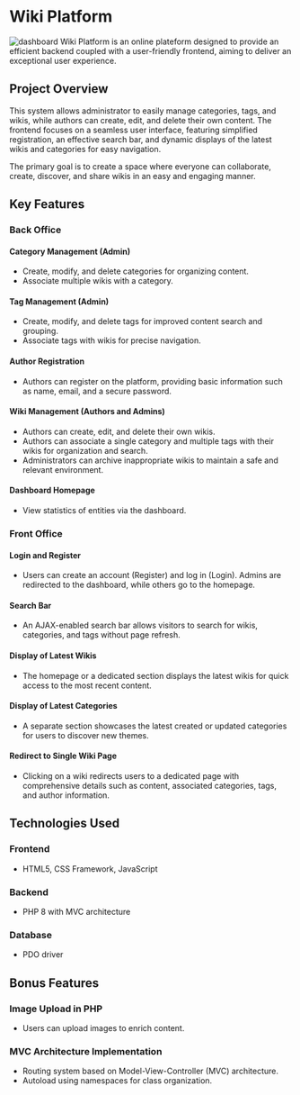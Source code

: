 # Wiki Platform
![dashboard](https://github.com/HAMZA7onx/Posts_Manager_App/assets/88968389/b98e1d0e-d910-472a-86ad-e14ea8a667b9)
Wiki Platform is an online plateform designed to provide an efficient backend coupled with a user-friendly frontend, aiming to deliver an exceptional user experience.

## Project Overview

This system allows administrator to easily manage categories, tags, and wikis, while authors can create, edit, and delete their own content. The frontend focuses on a seamless user interface, featuring simplified registration, an effective search bar, and dynamic displays of the latest wikis and categories for easy navigation.

The primary goal is to create a space where everyone can collaborate, create, discover, and share wikis in an easy and engaging manner.

## Key Features

### Back Office

#### Category Management (Admin)

- Create, modify, and delete categories for organizing content.
- Associate multiple wikis with a category.

#### Tag Management (Admin)

- Create, modify, and delete tags for improved content search and grouping.
- Associate tags with wikis for precise navigation.

#### Author Registration

- Authors can register on the platform, providing basic information such as name, email, and a secure password.

#### Wiki Management (Authors and Admins)

- Authors can create, edit, and delete their own wikis.
- Authors can associate a single category and multiple tags with their wikis for organization and search.
- Administrators can archive inappropriate wikis to maintain a safe and relevant environment.

#### Dashboard Homepage

- View statistics of entities via the dashboard.

### Front Office

#### Login and Register

- Users can create an account (Register) and log in (Login). Admins are redirected to the dashboard, while others go to the homepage.

#### Search Bar

- An AJAX-enabled search bar allows visitors to search for wikis, categories, and tags without page refresh.

#### Display of Latest Wikis

- The homepage or a dedicated section displays the latest wikis for quick access to the most recent content.

#### Display of Latest Categories

- A separate section showcases the latest created or updated categories for users to discover new themes.

#### Redirect to Single Wiki Page

- Clicking on a wiki redirects users to a dedicated page with comprehensive details such as content, associated categories, tags, and author information.

## Technologies Used

### Frontend

- HTML5, CSS Framework, JavaScript

### Backend

- PHP 8 with MVC architecture

### Database

- PDO driver

## Bonus Features

### Image Upload in PHP

- Users can upload images to enrich content.

### MVC Architecture Implementation

- Routing system based on Model-View-Controller (MVC) architecture.
- Autoload using namespaces for class organization.
